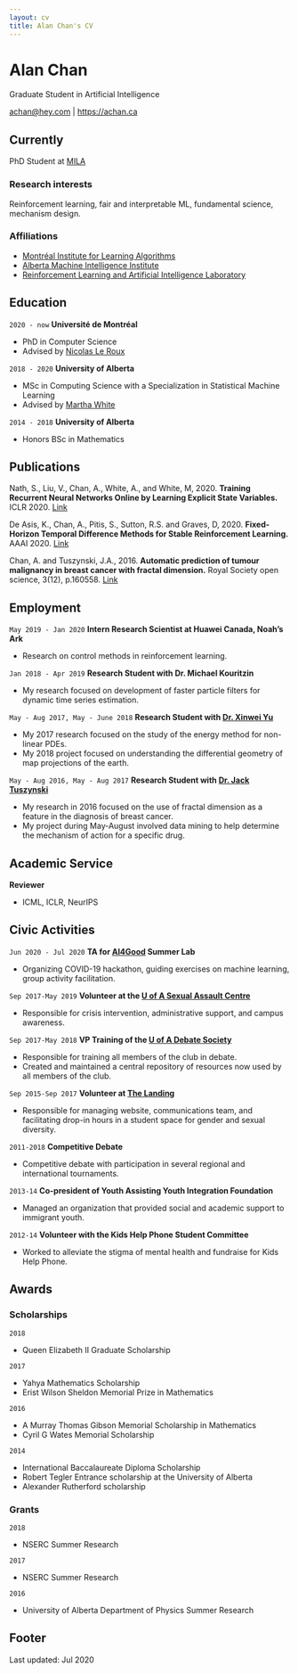 ```yaml
---
layout: cv
title: Alan Chan's CV
---
```

# Alan Chan  

Graduate Student in Artificial Intelligence

<div id="webaddress">
<a href="achan@hey.com">achan@hey.com</a>
| <a href="https://achan.ca">https://achan.ca</a>
</div>


## Currently

PhD Student at [MILA](https://mila.quebec/)

### Research interests

Reinforcement learning, fair and interpretable ML, fundamental science, mechanism design. 

### Affiliations
- [Montréal Institute for Learning Algorithms](https://mila.quebec)
- [Alberta Machine Intelligence Institute](https://www.amii.ca/)
- [Reinforcement Learning and Artificial Intelligence Laboratory](http://rlai.ualberta.ca/)

## Education


`2020 - now`
__Université de Montréal__
- PhD in Computer Science
- Advised by [Nicolas Le Roux](http://nicolas.le-roux.name/)

`2018 - 2020`
__University of Alberta__
- MSc in Computing Science with a Specialization in Statistical Machine Learning
- Advised by [Martha White](https://webdocs.cs.ualberta.ca/~whitem/)

`2014 - 2018`
__University of Alberta__
- Honors BSc in Mathematics



## Publications

<!-- A list is also available [online](http://scholar.google.co.uk/citations?user=LTOTl0YAAAAJ) -->

Nath, S., Liu, V., Chan, A., White, A., and White, M, 2020. __Training Recurrent Neural Networks Online by Learning Explicit State Variables.__ ICLR 2020. [Link](https://openreview.net/forum?id=SJgmR0NKPr)

De Asis, K., Chan, A., Pitis, S., Sutton, R.S. and Graves, D, 2020. __Fixed-Horizon Temporal Difference Methods for Stable Reinforcement Learning.__ AAAI 2020. [Link](https://arxiv.org/abs/1909.03906)

Chan, A. and Tuszynski, J.A., 2016. __Automatic prediction of tumour malignancy in breast cancer with fractal dimension.__ Royal Society open science, 3(12), p.160558. [Link](http://rsos.royalsocietypublishing.org/content/3/12/160558.abstract)



## Employment
`May 2019 - Jan 2020`
__Intern Research Scientist at Huawei Canada, Noah’s Ark__ 		      
- Research on control methods in reinforcement learning. 

`Jan 2018 - Apr 2019`
__Research Student with Dr. Michael Kouritzin__
- My research focused on development of faster particle filters for dynamic time series estimation. 

`May - Aug 2017, May - June 2018`
__Research Student with [Dr. Xinwei Yu](https://www.math.ualberta.ca/~xinweiyu/)__
- My 2017 research focused on the study of the energy method for non-linear PDEs. 
- My 2018 project focused on understanding the differential geometry of map projections of the earth.

`May - Aug 2016, May - Aug 2017`
__Research Student with [Dr. Jack Tuszynski](http://www.pharmamatrix.ca/JackTuszy%C5%84ski)__
- My research in 2016 focused on the use of fractal dimension as a feature in the diagnosis of breast cancer. 
- My project during May-August involved data mining to help determine the mechanism of action for a specific drug.






## Academic Service
__Reviewer__
- ICML, ICLR, NeurIPS


## Civic Activities
`Jun 2020 - Jul 2020`
__TA for [AI4Good](https://www.ai4goodlab.com/) Summer Lab__
- Organizing COVID-19 hackathon, guiding exercises on machine learning, group activity facilitation. 

`Sep 2017-May 2019`
__Volunteer at the [U of A Sexual Assault Centre](https://www.ualberta.ca/current-students/sexual-assault-centre/index.html)__
- Responsible for crisis intervention, administrative support, and campus awareness.

`Sep 2017-May 2018`
__VP Training of the [U of A Debate Society](https://ualbertadebate.wixsite.com/uads)__
- Responsible for training all members of the club in debate. 
- Created and maintained a central repository of resources now used by all members of the club. 

`Sep 2015-Sep 2017`
__Volunteer at [The Landing](https://www.su.ualberta.ca/services/thelanding/)__
- Responsible for managing website, communications team, and facilitating drop-in hours in a student space for gender and sexual diversity.

`2011-2018`
__Competitive Debate__  							                   
- Competitive debate with participation in several regional and international tournaments. 

`2013-14`
__Co-president of Youth Assisting Youth Integration Foundation__ 			           
- Managed an organization that provided social and academic support to immigrant youth.

`2012-14`
__Volunteer with the Kids Help Phone Student Committee__
- Worked to alleviate the stigma of mental health and fundraise for Kids Help Phone.



## Awards

### Scholarships
`2018`
- Queen Elizabeth II Graduate Scholarship

`2017`
- Yahya Mathematics Scholarship
- Erist Wilson Sheldon Memorial Prize in Mathematics

`2016`
- A Murray Thomas Gibson Memorial Scholarship in Mathematics
- Cyril G Wates Memorial Scholarship

`2014`
- International Baccalaureate Diploma Scholarship
- Robert Tegler Entrance scholarship at the University of Alberta
- Alexander Rutherford scholarship

### Grants
`2018`
- NSERC Summer Research

`2017`
- NSERC Summer Research 

`2016`
- University of Alberta Department of Physics Summer Research


## Footer
Last updated: Jul 2020 

